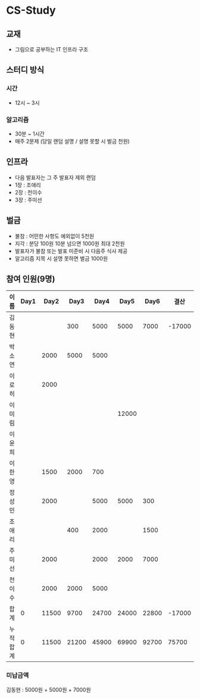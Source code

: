 
# CS-Study

## 교재
- 그림으로 공부하는 IT 인프라 구조

## 스터디 방식

### 시간
- 12시 ~ 3시

### 알고리즘
- 30분 ~ 1시간  
- 매주 2문제 (당일 랜덤 설명 / 설명 못할 시 벌금 천원)

## 인프라 
- 다음 발표자는 그 주 발표자 제외 랜덤
- 1장 : 조애리
- 2장 : 천이수
- 3장 : 주미선

## 벌금
- 불참 : 어떤한 사항도 예외없이 5천원 
- 지각 : 분당 100원 10분 넘으면 1000원 최대 2천원  
- 발표자가 불참 또는 발표 미준비 시 다음주 식사 제공
- 알고리즘 지목 시 설명 못하면 벌금 1000원

## 참여 인원(9명)
|이름|Day1|Day2|Day3|Day4|Day5|Day6|결산|
|---|----|----|----|----|----|----|---|
|김동현|||300|5000|5000|7000|-17000|
|박소연||2000|5000|5000||||
|이로히||2000||||||
|이미림|||||12000|||
|이윤희||||||||
|이한영||1500|2000|700||||
|정성민||2000||5000|5000|300||
|조애리|||400|2000||1500||
|주미선||2000||2000|2000|7000||
|천이수||2000|2000|5000||||
|합계|0|11500|9700|24700|24000|22800|-17000|
|누적합계|0|11500|21200|45900|69900|92700|75700|

### 미납금액
김동현 : 5000원 + 5000원 + 7000원  
